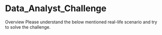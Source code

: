 # Data_Analyst_Challenge
Overview Please understand the below mentioned real-life scenario and try to solve the challenge.
